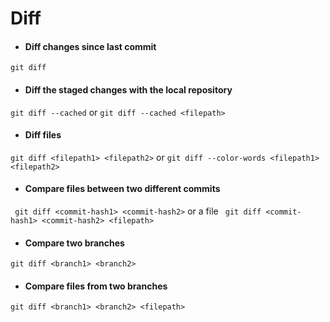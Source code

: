 # Diff

- #### Diff changes since last commit  
```git diff```

- #### Diff the staged changes with the local repository  
```git diff --cached``` or ```git diff --cached <filepath>```

- #### Diff files  
```git diff <filepath1> <filepath2>``` or ```git diff --color-words <filepath1> <filepath2>```

- #### Compare files between two different commits  
``` git diff <commit-hash1> <commit-hash2>``` or a file ``` git diff <commit-hash1> <commit-hash2> <filepath>```

- #### Compare two branches  
```git diff <branch1> <branch2>```

- #### Compare files from two branches  
```git diff <branch1> <branch2> <filepath>```
